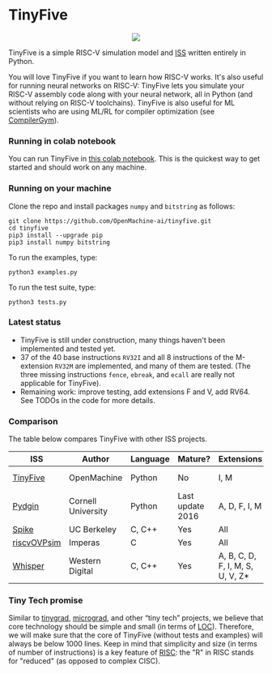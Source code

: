 # TinyFive

<p align="center">
  <img src="https://github.com/OpenMachine-ai/tinyfive/blob/main/logo.jpg">
</p>

TinyFive is a simple RISC-V simulation model and
[ISS](https://en.wikipedia.org/wiki/Instruction_set_simulator) written entirely in Python.

You will love TinyFive if you want to learn how RISC-V works.
It's also useful for running neural networks on RISC-V: TinyFive lets you
simulate your RISC-V assembly code along with your neural network, all
in Python (and without relying on RISC-V toolchains). TinyFive is also useful
for ML scientists who are using ML/RL for compiler optimization (see 
[CompilerGym](https://github.com/facebookresearch/CompilerGym/blob/development/README.md)).

### Running in colab notebook
You can run TinyFive in
[this colab notebook](https://colab.research.google.com/drive/1KXDPwSJmaOGefh5vAjrediwuiRf3wWa2?usp=sharing).
This is the quickest way to get started and should work on any machine.

### Running on your machine
Clone the repo and install packages `numpy` and `bitstring` as follows:
```
git clone https://github.com/OpenMachine-ai/tinyfive.git
cd tinyfive
pip3 install --upgrade pip
pip3 install numpy bitstring
```

To run the examples, type:
```
python3 examples.py
```

To run the test suite, type:
```
python3 tests.py
```

### Latest status
- TinyFive is still under construction, many things haven't been implemented and tested yet.
- 37 of the 40 base instructions `RV32I` and all 8 instructions of the M-extension `RV32M`
  are implemented, and many of them are tested. (The three missing instructions `fence`,
  `ebreak`, and `ecall` are really not applicable for TinyFive).
- Remaining work: improve testing, add extensions F and V, add RV64. See TODOs in
  the code for more details.
  
### Comparison
The table below compares TinyFive with other ISS projects.

| ISS | Author | Language | Mature? | Extensions | LOC | 
| --- | ------ | -------- | ------- | ---------- | --- |
| [TinyFive](https://github.com/OpenMachine-ai/tinyfive)             | OpenMachine        | Python | No               | I, M                | < 1k |
| [Pydgin](https://github.com/cornell-brg/pydgin)                    | Cornell University | Python | Last update 2016 | A, D, F, I, M       | |
| [Spike](https://github.com/riscv-software-src/riscv-isa-sim)       | UC Berkeley        | C, C++ | Yes              | All                 | | 
| [riscvOVPsim](https://github.com/riscv-ovpsim/imperas-riscv-tests) | Imperas            | C      | Yes              | All                 | |
| [Whisper](https://github.com/chipsalliance/SweRV-ISS)              | Western Digital    | C, C++ | Yes | A, B, C, D, F, I, M, S, U, V, Z* | |

### Tiny Tech promise
Similar to [tinygrad](https://github.com/geohot/tinygrad), 
[micrograd](https://github.com/karpathy/micrograd), and other “tiny tech” projects,
we believe that core technology should be simple and small (in terms of
[LOC](https://en.wikipedia.org/wiki/Source_lines_of_code)). Therefore, we will make sure
that the core of TinyFive (without tests and examples) will always be below 1000 lines.
Keep in mind that simplicity and size (in terms of number of instructions) is a key feature
of [RISC](https://en.wikipedia.org/wiki/Reduced_instruction_set_computer): the "R" in RISC
stands for "reduced" (as opposed to complex CISC).
